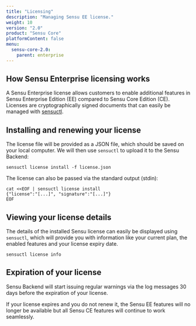```yaml
---
title: "Licensing"
description: "Managing Sensu EE license."
weight: 10
version: "2.0"
product: "Sensu Core"
platformContent: false
menu:
  sensu-core-2.0:
    parent: enterprise
---
```


## How Sensu Enterprise licensing works

A Sensu Enterprise license allows customers to enable additional features in
Sensu Enterprise Edition (EE) compared to Sensu Core Edition (CE). Licenses are
cryptographically signed documents that can easily be managed with
[sensuctl][1].

## Installing and renewing your license

The license file will be provided as a JSON file, which should be saved on your
local computer. We will then use `sensuctl` to upload it to the Sensu Backend:

```
sensuctl license install -f license.json
```

The license can also be passed via the standard output (stdin):

```
cat <<EOF | sensuctl license install
{"license":"[...]", "signature":"[...]"}
EOF
```

## Viewing your license details

The details of the installed Sensu license can easily be displayed using
`sensuctl`, which will provide you with information like your current plan, the
enabled features and your license expiry date.

```
sensuctl license info
```

## Expiration of your license

Sensu Backend will start issuing regular warnings via the log messages 30 days
before the expiration of your license.

If your license expires and you do not renew it, the Sensu EE
features will no longer be available but all Sensu CE features will continue to
work seamlessly.

[1]: ../../reference/sensuctl